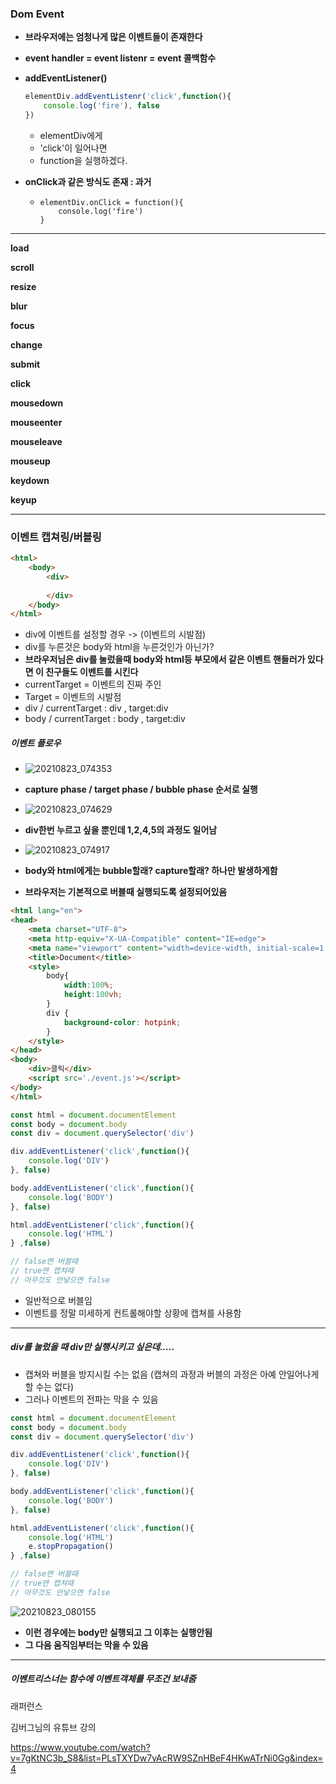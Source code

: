 ### Dom Event



- __브라우저에는 엄청나게 많은 이벤트들이 존재한다__
- __event handler = event listenr = event 콜백함수__



- __addEventListener()__

  ```javascript
  elementDiv.addEventListenr('click',function(){
      console.log('fire'), false
  })
  ```

  - elementDiv에게
  - 'click'이 일어나면
  - function을 실행하겠다.

- __onClick과 같은 방식도 존재 : 과거__

  - ```javasc
    elementDiv.onClick = function(){
    	console.log('fire')
    }
    ```





___________

__load__

__scroll__

__resize__

__blur__

__focus__

__change__

__submit__

__click__

__mousedown__

__mouseenter__ 

__mouseleave__

__mouseup__

__keydown__

__keyup__

_______________________________________________________

### 이벤트 캡쳐링/버블링



```html
<html>
    <body>
        <div>
            
        </div>
    </body>
</html>
```

- div에 이벤트를 설정할 경우 -> (이벤트의 시발점)
- div를 누른것은 body와 html을 누른것인가 아닌가?
- __브라우저님은 div를 눌렀을때 body와 html등 부모에서 같은 이벤트 핸들러가 있다면 이 친구들도 이벤트를 시킨다__
- currentTarget = 이벤트의 진짜 주인
- Target = 이벤트의 시발점
- div / currentTarget : div , target:div
- body / currentTarget : body , target:div



##### 이벤트 플로우

- ![20210823_074353](20210823_074353.png)



- __capture phase / target phase / bubble phase 순서로 실행__
- ![20210823_074629](20210823_074629.png)

- __div한번 누르고 싶을 뿐인데 1,2,4,5의 과정도 일어남__
- ![20210823_074917](20210823_074917.png)

- __body와 html에게는 bubble할래? capture할래? 하나만 발생하게함__
- __브라우저는 기본적으로 버블때 실행되도록 설정되어있음__

```html
<html lang="en">
<head>
    <meta charset="UTF-8">
    <meta http-equiv="X-UA-Compatible" content="IE=edge">
    <meta name="viewport" content="width=device-width, initial-scale=1.0">
    <title>Document</title>
    <style>
        body{
            width:100%;
            height:100vh;
        }
        div {
            background-color: hotpink;
        }
    </style>
</head>
<body>
    <div>클릭</div>
    <script src='./event.js'></script>
</body>
</html>
```

```javascript
const html = document.documentElement
const body = document.body
const div = document.querySelector('div')

div.addEventListener('click',function(){
    console.log('DIV')
}, false)

body.addEventListener('click',function(){
    console.log('BODY')
}, false)

html.addEventListener('click',function(){
    console.log('HTML')
} ,false)

// false면 버블때 
// true면 캡쳐때
// 아무것도 안넣으면 false
```

- 일반적으로 버블임
- 이벤트를 정말 미세하게 컨트롤해야할 상황에 캡쳐를 사용함



___________________________

##### div를 눌렀을 때 div만 실행시키고 싶은데.....

- 캡쳐와 버블을 방지시킬 수는 없음 (캡쳐의 과정과 버블의 과정은 아예 안일어나게 할 수는 없다)
- 그러나 이벤트의 전파는 막을 수 있음 

```javascript
const html = document.documentElement
const body = document.body
const div = document.querySelector('div')

div.addEventListener('click',function(){
    console.log('DIV')
}, false)

body.addEventListener('click',function(){
    console.log('BODY')
}, false)

html.addEventListener('click',function(){
    console.log('HTML')
    e.stopPropagation()
} ,false)

// false면 버블때 
// true면 캡쳐때
// 아무것도 안넣으면 false
```

![20210823_080155](20210823_080155.png)

- __이런 경우에는 body만 실행되고 그 이후는 실행안됨__
- __그 다음 움직임부터는 막을 수 있음__

__________________

##### 이벤트리스너는 함수에 이벤트객체를 무조건 보내줌



래퍼런스

김버그님의 유튜브 강의

https://www.youtube.com/watch?v=7gKtNC3b_S8&list=PLsTXYDw7vAcRW9SZnHBeF4HKwATrNi0Gg&index=4